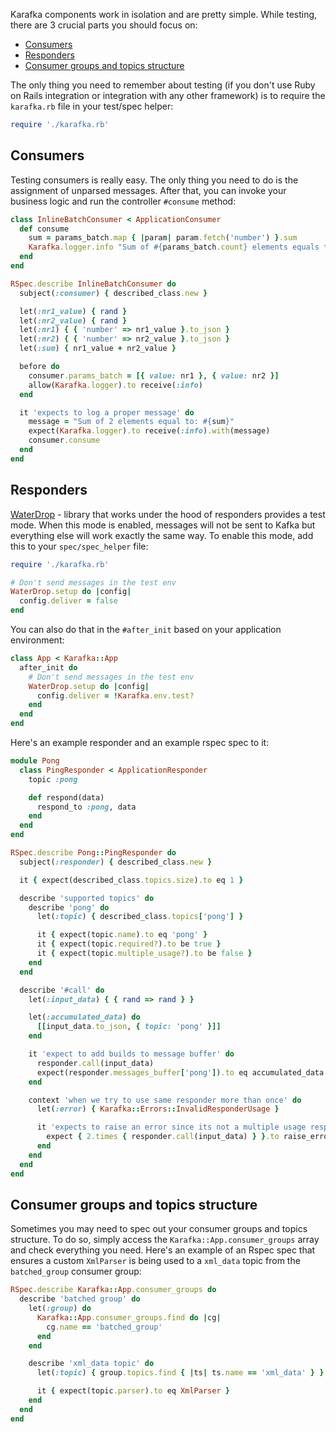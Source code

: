 Karafka components work in isolation and are pretty simple. While testing, there are 3 crucial parts you should focus on:

- [Consumers](#consumers)
- [Responders](#responders)
- [Consumer groups and topics structure](#consumer-groups-and-topics-structure)

The only thing you need to remember about testing (if you don't use Ruby on Rails integration or integration with any other framework) is to require the ```karafka.rb``` file in your test/spec helper:

```ruby
require './karafka.rb'
```

## Consumers

Testing consumers is really easy. The only thing you need to do is the assignment of unparsed messages. After that, you can invoke your business logic and run the controller ```#consume``` method:

```ruby
class InlineBatchConsumer < ApplicationConsumer
  def consume
    sum = params_batch.map { |param| param.fetch('number') }.sum
    Karafka.logger.info "Sum of #{params_batch.count} elements equals to: #{sum}"
  end
end
```

```ruby
RSpec.describe InlineBatchConsumer do
  subject(:consumer) { described_class.new }

  let(:nr1_value) { rand }
  let(:nr2_value) { rand }
  let(:nr1) { { 'number' => nr1_value }.to_json }
  let(:nr2) { { 'number' => nr2_value }.to_json }
  let(:sum) { nr1_value + nr2_value }

  before do
    consumer.params_batch = [{ value: nr1 }, { value: nr2 }]
    allow(Karafka.logger).to receive(:info)
  end

  it 'expects to log a proper message' do
    message = "Sum of 2 elements equal to: #{sum}"
    expect(Karafka.logger).to receive(:info).with(message)
    consumer.consume
  end
end
```

## Responders

[WaterDrop](https://github.com/karafka/waterdrop) - library that works under the hood of responders provides a test mode. When this mode is enabled, messages will not be sent to Kafka but everything else will work exactly the same way. To enable this mode, add this to your ```spec/spec_helper``` file:

```ruby
require './karafka.rb'

# Don't send messages in the test env
WaterDrop.setup do |config|
  config.deliver = false
end
```

You can also do that in the ```#after_init``` based on your application environment:

```ruby
class App < Karafka::App
  after_init do
    # Don't send messages in the test env
    WaterDrop.setup do |config|
      config.deliver = !Karafka.env.test?
    end
  end
end
```

Here's an example responder and an example rspec spec to it:

```ruby
module Pong
  class PingResponder < ApplicationResponder
    topic :pong

    def respond(data)
      respond_to :pong, data
    end
  end
end
```

```ruby
RSpec.describe Pong::PingResponder do
  subject(:responder) { described_class.new }

  it { expect(described_class.topics.size).to eq 1 }

  describe 'supported topics' do
    describe 'pong' do
      let(:topic) { described_class.topics['pong'] }

      it { expect(topic.name).to eq 'pong' }
      it { expect(topic.required?).to be true }
      it { expect(topic.multiple_usage?).to be false }
    end
  end

  describe '#call' do
    let(:input_data) { { rand => rand } }

    let(:accumulated_data) do
      [[input_data.to_json, { topic: 'pong' }]]
    end

    it 'expect to add builds to message buffer' do
      responder.call(input_data)
      expect(responder.messages_buffer['pong']).to eq accumulated_data
    end

    context 'when we try to use same responder more than once' do
      let(:error) { Karafka::Errors::InvalidResponderUsage }

      it 'expects to raise an error since its not a multiple usage responder' do
        expect { 2.times { responder.call(input_data) } }.to raise_error error
      end
    end
  end
end
```

## Consumer groups and topics structure

Sometimes you may need to spec out your consumer groups and topics structure. To do so, simply access the ```Karafka::App.consumer_groups``` array and check everything you need. Here's an example of an Rspec spec that ensures a custom ```XmlParser``` is being used to a ```xml_data``` topic from the ```batched_group``` consumer group:

```ruby
RSpec.describe Karafka::App.consumer_groups do
  describe 'batched group' do
    let(:group) do
      Karafka::App.consumer_groups.find do |cg|
        cg.name == 'batched_group'
      end
    end

    describe 'xml_data topic' do
      let(:topic) { group.topics.find { |ts| ts.name == 'xml_data' } }

      it { expect(topic.parser).to eq XmlParser }
    end
  end
end
```
